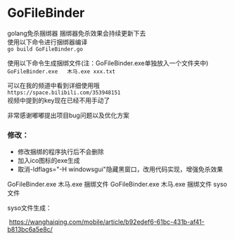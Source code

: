 # GoFileBinder   

golang免杀捆绑器 捆绑器免杀效果会持续更新下去   
使用以下命令进行捆绑器编译   
`go build GoFileBinder.go`

使用以下命令生成捆绑文件(注：GoFileBinder.exe单独放入一个文件夹中)   
`GoFileBinder.exe	木马.exe xxx.txt`

 可以在我的频道中看到详细使用哦   
 `https://space.bilibili.com/353948151`   
 视频中提到的key现在已经不用手动了   
    
 非常感谢嘟嘟提出项目bug问题以及优化方案   



### 修改：

* 修改捆绑的程序执行后不会删除
* 加入ico图标的exe生成
* 取消-ldflags="-H windowsgui"隐藏黑窗口，改用代码实现，增强免杀效果

GoFileBinder.exe 木马.exe 捆绑文件
GoFileBinder.exe 木马.exe 捆绑文件 syso文件



syso文件生成：

​	https://wanghaiqing.com/mobile/article/b92edef6-61bc-431b-af41-b813bc6a5e8c/
